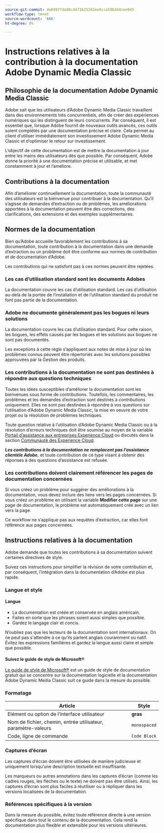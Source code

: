 ```yaml
---
source-git-commit: de6997fda88c4471625242ee9cca59b344cee945
workflow-type: tm+mt
source-wordcount: '666'
ht-degree: 0%

---
```

# Instructions relatives à la contribution à la documentation Adobe Dynamic Media Classic

## Philosophie de la documentation Adobe Dynamic Media Classic

Adobe sait que les utilisateurs d’Adobe Dynamic Media Classic travaillent dans des environnements très concurrentiels, afin de créer des expériences numériques qui les distinguent de leurs concurrents. Par conséquent, il est essentiel que, lorsque Adobe fournit de nouveaux outils avancés, ces outils soient complétés par une documentation précise et claire. Cela permet au client d’utiliser immédiatement son investissement Adobe Dynamic Media Classic et d’optimiser le retour sur investissement.

L’objectif de cette documentation est de mettre la documentation à jour entre les mains des utilisateurs dès que possible. Par conséquent, Adobe donne la priorité à une documentation précise et utilisable, et met constamment à jour et l’améliore.

## Contributions à la documentation

Afin d’améliorer continuellement la documentation, toute la communauté des utilisateurs est la bienvenue pour contribuer à la documentation. Qu’il s’agisse de demandes d’extraction ou de problèmes, les améliorations apportées à la documentation peuvent être des corrections, des clarifications, des extensions et des exemples supplémentaires.

## Normes de la documentation

Bien qu’Adobe accueille favorablement les contributions à sa documentation, toute contribution à la documentation dans une demande d’extraction ou un problème doit être conforme aux normes de contribution et de documentation d’Adobe.

Les contributions qui ne satisfont pas à ces normes peuvent être rejetées.

### Les cas d’utilisation standard sont les documents Adobes

La documentation couvre les cas d’utilisation standard. Les cas d’utilisation au-delà de la portée de l’installation et de l’utilisation standard du produit ne font pas partie de la documentation.

### Adobe ne documente généralement pas les bogues ni leurs solutions

La documentation couvre les cas d’utilisation standard. Pour cette raison, les bogues, les effets causés par les bogues et les solutions aux bogues ne sont pas documentés.

Les exceptions à cette règle s’appliquent aux notes de mise à jour où les problèmes connus peuvent être répertoriés avec les solutions possibles approuvées par la Gestion des produits.

### Les contributions à la documentation ne sont pas destinées à répondre aux questions techniques

Toutes les idées susceptibles d’améliorer la documentation sont les bienvenues sous forme de contributions. Toutefois, les commentaires, les problèmes et les demandes d’extraction sont destinés à *contributions* uniquement. Elles ne sont pas destinées à répondre à vos questions sur l’utilisation d’Adobe Dynamic Media Classic, la mise en oeuvre de votre projet ou la résolution de problèmes techniques.

Toute question relative à l’utilisation d’Adobe Dynamic Media Classic ou à la résolution d’erreurs techniques doit être soumise au moyen de la variable [Portail d’assistance aux entreprises Experience Cloud](https://experienceleague.adobe.com/fr?support-solution=General&support-tab=home#support) ou discutés dans la section [Communauté des Experience Cloud](https://experienceleaguecommunities.adobe.com/t5/adobe-experience-manager/ct-p/adobe-experience-manager-community?profile.language=fr).

***Les contributions à la documentation ne remplacent pas l’assistance clientèle Adobe.*** et toute contribution de ce type visant à obtenir des réponses à des questions d’assistance est refusée.

### Les contributions doivent clairement référencer les pages de documentation concernées

Si vous créez un problème pour suggérer des améliorations à la documentation, vous devez inclure des liens vers les pages concernées. Si vous créez un problème en utilisant la variable **Modifier cette page** sur une page de documentation, le problème est automatiquement créé avec un lien vers la page.

Ce workflow ne s’applique pas aux requêtes d’extraction, car elles font référence aux pages concernées.

## Instructions relatives à la documentation

Adobe demande que toutes les contributions à sa documentation suivent certaines directives de style.

Suivez ces instructions pour simplifier la révision de votre contribution et, par conséquent, l’intégration dans la documentation d’Adobe est plus rapide.

### Langue et style

#### Langue

* La documentation est créée et conservée en anglais américain.
* Faites en sorte que les phrases soient aussi simples que possible.
* Gardez le langage clair et concis.

N’oubliez pas que les lecteurs de la documentation sont internationaux. On ne peut pas s&#39;attendre à ce qu&#39;ils parlent anglais couramment ou natif. Évitez les expressions familières et gardez la langue aussi claire et simple que possible.

#### Suivez le guide de style de Microsoft®

[Le guide de style de Microsoft®](https://learn.microsoft.com/en-us/style-guide/welcome/) est un guide de style de documentation gratuit qui se concentre sur la documentation logicielle et la documentation Adobe Dynamic Media Classic suit ce guide dans la mesure du possible.

### Formatage

| Article | Style |
|---|---|
| Elément ou option de l’interface utilisateur | **gras** |
| Nom de fichier, chemin, entrée utilisateur, paramètre-valeurs | `monospaced` |
| Code, ligne de commande | ```Code Block``` |

### Captures d’écran

Les captures d’écran doivent être utilisées de manière judicieuse et uniquement lorsqu’une description textuelle est insuffisante.

Les marqueurs ou autres annotations dans les captures d’écran (comme les cadres rouges, les flèches ou le texte) ne doivent pas être utilisés. Ainsi, les captures d’écran sont plus faciles à réutiliser ou à répliquer dans les versions localisées de la documentation.

### Références spécifiques à la version

Dans la mesure du possible, évitez toute référence directe à une version spécifique dans tout le contenu de la documentation. Cela rend la documentation plus flexible et extensible pour les versions ultérieures.
